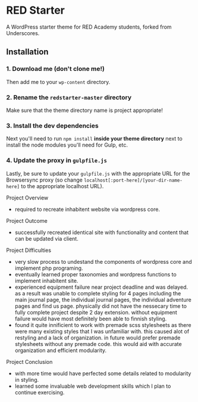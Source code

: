 # RED Starter

A WordPress starter theme for RED Academy students, forked from Underscores.

## Installation

### 1. Download me (don't clone me!)

Then add me to your `wp-content` directory.

### 2. Rename the `redstarter-master` directory

Make sure that the theme directory name is project appropriate!

### 3. Install the dev dependencies

Next you'll need to run `npm install` **inside your theme directory** next to install the node modules you'll need for Gulp, etc.

### 4. Update the proxy in `gulpfile.js`

Lastly, be sure to update your `gulpfile.js` with the appropriate URL for the Browsersync proxy (so change `localhost[:port-here]/[your-dir-name-here]` to the appropriate localhost URL).

Project Overview
- required to recreate inhabitent website via wordpress core.

Project Outcome
- successfully recreated identical site with functionality and content that can be updated via client.

Project Difficulties
- very slow process to undestand the components of wordpress core and implement php programing.
- eventually learned proper taxonomies and wordpress functions to implement inhabitent site.
- experienced equipment failure near project deadline and was delayed. as a result was unable to complete styling for 4 pages including the main journal page, the individual journal pages, the individual adventure pages and find us page. physically did not have the nessecary time to fully complete project despite 2 day extension. without equipment failure would have most definitely been able to finnish styling.
- found it quite innificient to work with premade scss stylesheets as there were many existing styles that I was unfamiliar with. this caused alot of restyling and a lack of organization. in future would prefer premade stylesheets without any premade code. this would aid with accurate organization and efficient modularity.

Project Conclusion
- with more time would have perfected some details related to modularity in styling.
- learned some invaluable web development skills which I plan to continue exercising.

